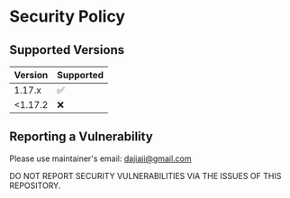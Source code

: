 # Security Policy

## Supported Versions

| Version | Supported          |
| ------- | ------------------ |
| 1.17.x  | :white_check_mark: |
| <1.17.2 | :x:                |

## Reporting a Vulnerability

Please use maintainer's email: dajiaji@gmail.com

DO NOT REPORT SECURITY VULNERABILITIES VIA THE ISSUES OF THIS REPOSITORY.
